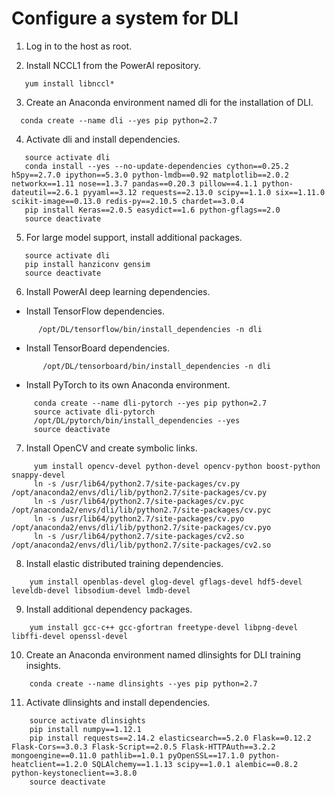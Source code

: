 # Configure a system for DLI

1. Log in to the host as root. 
   
2. Install NCCL1 from the PowerAI repository.  
```
   yum install libnccl*
``` 
   
3. Create an Anaconda environment named dli for the installation of DLI. 
```
  conda create --name dli --yes pip python=2.7
```

4. Activate dli and install dependencies.
```
   source activate dli
   conda install --yes --no-update-dependencies cython==0.25.2 h5py==2.7.0 ipython==5.3.0 python-lmdb==0.92 matplotlib==2.0.2 networkx==1.11 nose==1.3.7 pandas==0.20.3 pillow==4.1.1 python-dateutil==2.6.1 pyyaml==3.12 requests==2.13.0 scipy==1.1.0 six==1.11.0 scikit-image==0.13.0 redis-py==2.10.5 chardet==3.0.4
   pip install Keras==2.0.5 easydict==1.6 python-gflags==2.0 
   source deactivate
```

5. For large model support, install additional packages.
```
   source activate dli
   pip install hanziconv gensim
   source deactivate
```

 6. Install PowerAI deep learning dependencies.  
   - Install TensorFlow dependencies.
```   
      /opt/DL/tensorflow/bin/install_dependencies -n dli
```
   - Install TensorBoard dependencies.
```   
       /opt/DL/tensorboard/bin/install_dependencies -n dli
```
   - Install PyTorch to its own Anaconda environment.
   
```  
     conda create --name dli-pytorch --yes pip python=2.7
     source activate dli-pytorch
     /opt/DL/pytorch/bin/install_dependencies --yes
     source deactivate
```
7. Install OpenCV and create symbolic links. 
```
     yum install opencv-devel python-devel opencv-python boost-python snappy-devel
     ln -s /usr/lib64/python2.7/site-packages/cv.py /opt/anaconda2/envs/dli/lib/python2.7/site-packages/cv.py
     ln -s /usr/lib64/python2.7/site-packages/cv.pyc /opt/anaconda2/envs/dli/lib/python2.7/site-packages/cv.pyc
     ln -s /usr/lib64/python2.7/site-packages/cv.pyo /opt/anaconda2/envs/dli/lib/python2.7/site-packages/cv.pyo
     ln -s /usr/lib64/python2.7/site-packages/cv2.so /opt/anaconda2/envs/dli/lib/python2.7/site-packages/cv2.so
```

8. Install elastic distributed training dependencies.
```
    yum install openblas-devel glog-devel gflags-devel hdf5-devel leveldb-devel libsodium-devel lmdb-devel
```
9. Install additional dependency packages.
```
    yum install gcc-c++ gcc-gfortran freetype-devel libpng-devel libffi-devel openssl-devel
```

10. Create an Anaconda environment named dlinsights for DLI training insights. 
```
    conda create --name dlinsights --yes pip python=2.7 
```   
11. Activate dlinsights and install dependencies.
```
    source activate dlinsights
    pip install numpy==1.12.1 
    pip install requests==2.14.2 elasticsearch==5.2.0 Flask==0.12.2 Flask-Cors==3.0.3 Flask-Script==2.0.5 Flask-HTTPAuth==3.2.2 mongoengine==0.11.0 pathlib==1.0.1 pyOpenSSL==17.1.0 python-heatclient==1.2.0 SQLAlchemy==1.1.13 scipy==1.0.1 alembic==0.8.2 python-keystoneclient==3.8.0  
    source deactivate 
```   
